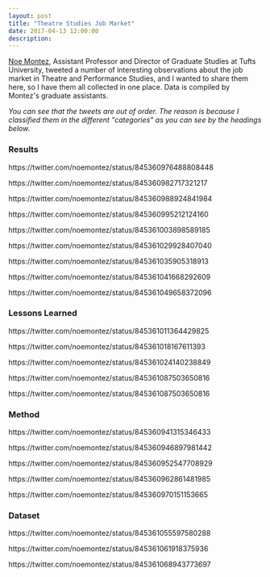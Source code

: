 ```yaml
---
layout: post
title: "Theatre Studies Job Market"
date: 2017-04-13 12:00:00
description: 
---
```


<p><a href="http://dramadance.tufts.edu/people/montez.htm" target="_blank">Noe Montez</a>, Assistant Professor and Director of Graduate Studies at Tufts University, tweeted a number of interesting observations about the job market in Theatre and Performance Studies, and I wanted to share them here, so I have them all collected in one place. Data is compiled by Montez's graduate assistants. </p>
<p><em>You can see that the tweets are out of order. The reason is because I classified them in the different "categories" as you can see by the headings below.</em></p>
<p></p><h3>Results</h3>
<p>https://twitter.com/noemontez/status/845360976488808448</p>
<p>https://twitter.com/noemontez/status/845360982717321217</p>
<p>https://twitter.com/noemontez/status/845360988924841984</p>
<p>https://twitter.com/noemontez/status/845360995212124160</p>
<p>https://twitter.com/noemontez/status/845361003898589185</p>
<p>https://twitter.com/noemontez/status/845361029928407040</p>
<p>https://twitter.com/noemontez/status/845361035905318913</p>
<p>https://twitter.com/noemontez/status/845361041668292609</p>
<p>https://twitter.com/noemontez/status/845361049658372096</p>
<p></p><h3>Lessons Learned</h3>
<p>https://twitter.com/noemontez/status/845361011364429825</p>
<p>https://twitter.com/noemontez/status/845361018167611393</p>
<p>https://twitter.com/noemontez/status/845361024140238849</p>
<p>https://twitter.com/noemontez/status/845361087503650816</p>
<p>https://twitter.com/noemontez/status/845361087503650816</p>
<p></p><h3>Method</h3>
<p>https://twitter.com/noemontez/status/845360941315346433</p>
<p>https://twitter.com/noemontez/status/845360946897981442</p>
<p>https://twitter.com/noemontez/status/845360952547708929</p>
<p>https://twitter.com/noemontez/status/845360962861481985</p>
<p>https://twitter.com/noemontez/status/845360970151153665</p>
<p></p><h3>Dataset</h3>
<p>https://twitter.com/noemontez/status/845361055597580288</p>
<p>https://twitter.com/noemontez/status/845361061918375936</p>
<p>https://twitter.com/noemontez/status/845361068943773697</p>